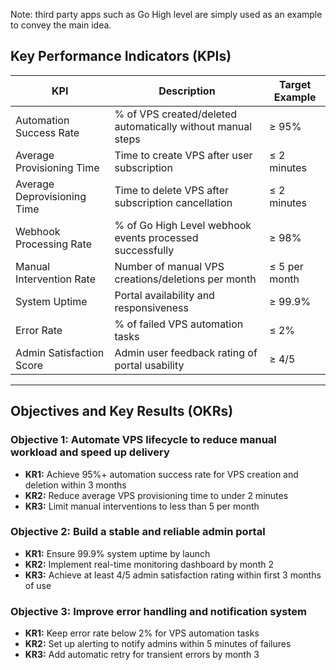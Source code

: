 Note: third party apps such as Go High level are simply used as an example to convey the main idea.

## Key Performance Indicators (KPIs)

| KPI                      | Description                                                  | Target Example                |
|--------------------------|--------------------------------------------------------------|------------------------------|
| Automation Success Rate   | % of VPS created/deleted automatically without manual steps | ≥ 95%                        |
| Average Provisioning Time| Time to create VPS after user subscription                   | ≤ 2 minutes                  |
| Average Deprovisioning Time| Time to delete VPS after subscription cancellation           | ≤ 2 minutes                  |
| Webhook Processing Rate  | % of Go High Level webhook events processed successfully     | ≥ 98%                        |
| Manual Intervention Rate | Number of manual VPS creations/deletions per month           | ≤ 5 per month                |
| System Uptime            | Portal availability and responsiveness                        | ≥ 99.9%                      |
| Error Rate               | % of failed VPS automation tasks                              | ≤ 2%                         |
| Admin Satisfaction Score | Admin user feedback rating of portal usability                | ≥ 4/5                        |
---

## Objectives and Key Results (OKRs)

### Objective 1: Automate VPS lifecycle to reduce manual workload and speed up delivery  
- **KR1:** Achieve 95%+ automation success rate for VPS creation and deletion within 3 months  
- **KR2:** Reduce average VPS provisioning time to under 2 minutes  
- **KR3:** Limit manual interventions to less than 5 per month  

### Objective 2: Build a stable and reliable admin portal  
- **KR1:** Ensure 99.9% system uptime by launch  
- **KR2:** Implement real-time monitoring dashboard by month 2  
- **KR3:** Achieve at least 4/5 admin satisfaction rating within first 3 months of use  

### Objective 3: Improve error handling and notification system  
- **KR1:** Keep error rate below 2% for VPS automation tasks  
- **KR2:** Set up alerting to notify admins within 5 minutes of failures  
- **KR3:** Add automatic retry for transient errors by month 3  
